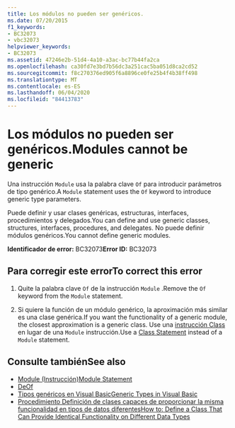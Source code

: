 ```yaml
---
title: Los módulos no pueden ser genéricos.
ms.date: 07/20/2015
f1_keywords:
- BC32073
- vbc32073
helpviewer_keywords:
- BC32073
ms.assetid: 47246e2b-51d4-4a10-a3ac-bc77b44fa2ca
ms.openlocfilehash: ca30fd7e3bd7b56dc3a251cac5ba051d8ca2cd52
ms.sourcegitcommit: f8c270376ed905f6a8896ce0fe25b4f4b38ff498
ms.translationtype: MT
ms.contentlocale: es-ES
ms.lasthandoff: 06/04/2020
ms.locfileid: "84413783"
---
```

# <a name="modules-cannot-be-generic"></a><span data-ttu-id="9651f-102">Los módulos no pueden ser genéricos.</span><span class="sxs-lookup"><span data-stu-id="9651f-102">Modules cannot be generic</span></span>
<span data-ttu-id="9651f-103">Una instrucción `Module` usa la palabra clave `Of` para introducir parámetros de tipo genérico.</span><span class="sxs-lookup"><span data-stu-id="9651f-103">A `Module` statement uses the `Of` keyword to introduce generic type parameters.</span></span>  
  
 <span data-ttu-id="9651f-104">Puede definir y usar clases genéricas, estructuras, interfaces, procedimientos y delegados.</span><span class="sxs-lookup"><span data-stu-id="9651f-104">You can define and use generic classes, structures, interfaces, procedures, and delegates.</span></span> <span data-ttu-id="9651f-105">No puede definir módulos genéricos.</span><span class="sxs-lookup"><span data-stu-id="9651f-105">You cannot define generic modules.</span></span>  
  
 <span data-ttu-id="9651f-106">**Identificador de error:** BC32073</span><span class="sxs-lookup"><span data-stu-id="9651f-106">**Error ID:** BC32073</span></span>  
  
## <a name="to-correct-this-error"></a><span data-ttu-id="9651f-107">Para corregir este error</span><span class="sxs-lookup"><span data-stu-id="9651f-107">To correct this error</span></span>  
  
1. <span data-ttu-id="9651f-108">Quite la palabra clave `Of` de la instrucción `Module` .</span><span class="sxs-lookup"><span data-stu-id="9651f-108">Remove the `Of` keyword from the `Module` statement.</span></span>  
  
2. <span data-ttu-id="9651f-109">Si quiere la función de un módulo genérico, la aproximación más similar es una clase genérica.</span><span class="sxs-lookup"><span data-stu-id="9651f-109">If you want the functionality of a generic module, the closest approximation is a generic class.</span></span> <span data-ttu-id="9651f-110">Use una [instrucción Class](../language-reference/statements/class-statement.md) en lugar de una `Module` instrucción.</span><span class="sxs-lookup"><span data-stu-id="9651f-110">Use a [Class Statement](../language-reference/statements/class-statement.md) instead of a `Module` statement.</span></span>  
  
## <a name="see-also"></a><span data-ttu-id="9651f-111">Consulte también</span><span class="sxs-lookup"><span data-stu-id="9651f-111">See also</span></span>

- [<span data-ttu-id="9651f-112">Module (Instrucción)</span><span class="sxs-lookup"><span data-stu-id="9651f-112">Module Statement</span></span>](../language-reference/statements/module-statement.md)
- [<span data-ttu-id="9651f-113">De</span><span class="sxs-lookup"><span data-stu-id="9651f-113">Of</span></span>](../language-reference/statements/of-clause.md)
- [<span data-ttu-id="9651f-114">Tipos genéricos en Visual Basic</span><span class="sxs-lookup"><span data-stu-id="9651f-114">Generic Types in Visual Basic</span></span>](../programming-guide/language-features/data-types/generic-types.md)
- [<span data-ttu-id="9651f-115">Procedimiento Definición de clases capaces de proporcionar la misma funcionalidad en tipos de datos diferentes</span><span class="sxs-lookup"><span data-stu-id="9651f-115">How to: Define a Class That Can Provide Identical Functionality on Different Data Types</span></span>](../programming-guide/language-features/data-types/how-to-define-a-class-that-can-provide-identical-functionality.md)

